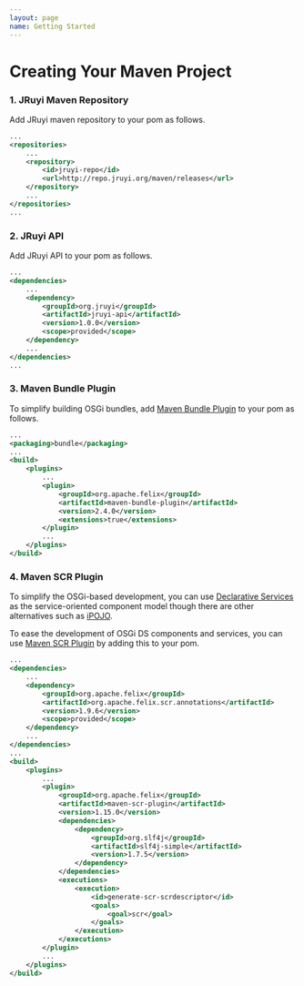 ```yaml
---
layout: page
name: Getting Started
---
```


# Creating Your Maven Project

### 1. JRuyi Maven Repository

Add JRuyi maven repository to your pom as follows.

```xml
...
<repositories>
	...
	<repository>
		<id>jruyi-repo</id>
		<url>http://repo.jruyi.org/maven/releases</url>
	</repository>
	...
</repositories>
...
```

### 2. JRuyi API

Add JRuyi API to your pom as follows.

```xml
...
<dependencies>
	...
	<dependency>
		<groupId>org.jruyi</groupId>
		<artifactId>jruyi-api</artifactId>
		<version>1.0.0</version>
		<scope>provided</scope>
	</dependency>
	...
</dependencies>
...
```

### 3. Maven Bundle Plugin

To simplify building OSGi bundles, add [Maven Bundle Plugin](https://cwiki.apache.org/confluence/display/FELIX/Apache+Felix+Maven+Bundle+Plugin+%28BND%29) to your pom as follows.

```xml
...
<packaging>bundle</packaging>
...
<build>
	<plugins>
		...
		<plugin>
			<groupId>org.apache.felix</groupId>
			<artifactId>maven-bundle-plugin</artifactId>
			<version>2.4.0</version>
			<extensions>true</extensions>
		</plugin>
		...
	</plugins>
</build>
```

### 4. Maven SCR Plugin

To simplify the OSGi-based development, you can use [Declarative Services](http://wiki.osgi.org/wiki/Declarative_Services) as the service-oriented component model though there are other alternatives such as [iPOJO](http://felix.apache.org/site/apache-felix-ipojo.html).

To ease the development of OSGi DS components and services, you can use [Maven SCR Plugin](https://cwiki.apache.org/confluence/display/FELIX/Apache+Felix+Maven+SCR+Plugin) by adding this to your pom.

```xml
...
<dependencies>
	...
	<dependency>
		<groupId>org.apache.felix</groupId>
		<artifactId>org.apache.felix.scr.annotations</artifactId>
		<version>1.9.6</version>
		<scope>provided</scope>
	</dependency>
	...
</dependencies>
...
<build>
	<plugins>
		...
		<plugin>
			<groupId>org.apache.felix</groupId>
			<artifactId>maven-scr-plugin</artifactId>
			<version>1.15.0</version>
			<dependencies>
				<dependency>
					<groupId>org.slf4j</groupId>
					<artifactId>slf4j-simple</artifactId>
					<version>1.7.5</version>
				</dependency>
			</dependencies>
			<executions>
				<execution>
					<id>generate-scr-scrdescriptor</id>
					<goals>
						<goal>scr</goal>
					</goals>
				</execution>
			</executions>
		</plugin>
		...
	</plugins>
</build>
```

